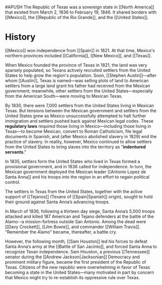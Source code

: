 #APUSH 
The Republic of Texas was a sovereign state in [[North America]] that existed from March 2, 1836 to February 19, 1846. It shared borders with [[Mexico]], the [[Republic of the Rio Grande]], and the [[United States]].
# History
[[Mexico]] won independence from [[Spain]] in 1821. At that time, Mexico's northern provinces included [[California]], [[New Mexico]], and [[Texas]].

When Mexico founded the province of Texas in 1821, the land was very sparsely populated, so Texans actively recruited settlers from the United States to help grow the region's population. Soon, [[Stephen Austin]]—after whom [[Austin]], Texas is named—was selling plots of land to American settlers from a large land grant his father had received from the Mexican government; meanwhile, other settlers from the United States—especially from the American South—were moving to Mexican Texas.

By 1830, there were 7,000 settlers from the United States living in Mexican Texas. But tensions between the Mexican government and settlers from the United States grew as Mexico unsuccessfully attempted to halt further immigration and settlers pushed back against Mexican legal codes. These **regulatory laws** required those living in Mexico—including those living in Texas—to become Mexican, convert to Roman Catholicism, file legal documents in Spanish, and (after Mexico abolished slavery in 1829) end the practice of slavery. In reality, however, Mexico continued to allow settlers from the United States to bring slaves into the territory as "**indentured servants**."

In 1835, settlers form the United States who lived in Texas formed a provisional government, and in 1836 called for independence. In turn, the Mexican government deployed the Mexican leader [[Antonio Lopez de Santa Anna]] and his troops into the region in an effort to regain political control.

The settlers in Texas from the United States, together with the active support of [[Tejanos]] (Texans of [[Spain|Spanish]] origin), sought to hold their ground against Santa Anna’s advancing troops.

In March of 1836, following a thirteen day siege, Santa Anna’s 5,000 troops attacked and killed 187 American and Tejano defenders at the battle of the Alamo--a mission-fortress outside San Antonio. Among the dead were [[Davy Crockett]], [[Jim Bowie]], and commander [[William Travis]]. “Remember the Alamo” became, thereafter, a battle cry.

However, the following month, [[Sam Houston]] led his forces to defeat Santa Anna’s army at the [[Battle of San Jacinto]], and forced Santa Anna to recognize Texan independence. Sam Houston, a previous [[Tennessee]] senator during the [[Andrew Jackson|Jacksonian]] Democracy and prominent military figure, became the first president of the Republic of Texas. Citizens of the new republic were overwhelming in favor of Texas becoming a state in the United States—many motivated in part by concern that Mexico might try to re-establish its oppressive rule over Texas.